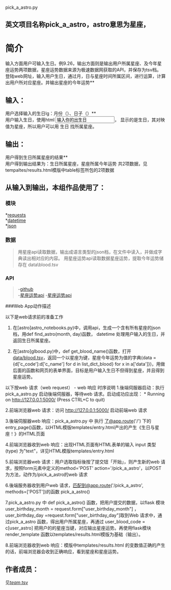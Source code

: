 pick_a_astro.py

英文项目名称pick_a_astro，astro意思为星座，
-------------
	
# 简介 
输入方面用户可输入生日。例9.26，输出方面则是输出用户所属星座、及今年星座运势两项数据，星座运势数据来源为极速数据网获取的API，并保存为tsv档。
登陆web网址，输入用户生日，通过月，日与星座时间所属区间，进行运算，计算出用户所对应星座。并输出星座的今年运势**</br>

## 输入：
用户选择输入的生日lg：月份（）、日子（）**</br>
用户输入生日，使用html </td><td><input name='user_birthday_day' type='TEXT' value='输入你的出生日'></td></tr>，
显示的是生日，其对映值为星座，所以用户可以用 生日 找所属星座。

## 输出：
用户得到生日所属星座的结果**</br>
用户得到输出结果为：生日所属星座，星座所属今年运势 共2项数据，见tempaltes/results.html模版中table标签所包的2项数据


## 从输入到输出，本组作品使用了：

### 模块
*[requests](http://www.python-requests.org/en/master/)</br>
*[datetime](https://docs.python.org/2/library/datetime.html?highlight=datetime#module-datetime)</br>
*[json](http://www.runoob.com/json/json-tutorial.html)</br>

### 数据
> 用星座api读取数据，输出成语言类型的json档，在文件中读入，并做成字典读出相对应的内容。
> 用星座运势api读取数据星座运势，提取今年运势储存在 data\\blood.tsv

### API
> -[github](https://api.github.com/)</br>
> -[星座运势api](http://api.jisuapi.com/astro/all)
> -[星座运势api](http://api.jisuapi.com/astro/fortune)


###Web App动作描述

 以下是web请求前的准备工作

1. 在[astro]astro_notebooks.py)中，调用api，生成一个含有所有星座的json档，用def find_astro(month, day)函数， datetime 处理用户输入的生日，并返回生日所属星座。

2. 在[astro]glbood.py)中，def get_blood_name()函数，打开[data/blood.tsv](data/blood.tsv)，返回一个以星座为键，星座今年运势为值的字典(data = {d['c_code']:d['c_name'] for d in list_dict_blood} for x in a['data']})，用做后面的函数和网页的表单界面，目标是用户输入生日不但得到星座，并且得到星座运势。

以下按web 请求（web request） - web 响应 时序说明
1.後端伺服器启动：执行 pick_a_astro.py 启动後端伺服器，等待web 请求。启动成功应出现： * Running on http://127.0.0.1:5000/ (Press CTRL+C to quit)

2.前端浏览器web 请求：访问 http://127.0.0.1:5000/ 启动前端web 请求

3.後端伺服器web 响应：pick_a_astro.py 中 执行 了@app.route('/') 下的 entry_page()函数，以HTML模版templates/entry.html产出的产生《生日与星座！》的HTML页面

4.前端浏览器收到web 响应：出现HTML页面有HTML表单的输入 input 类型(type) 为"text"，详见HTML模版templates/entry.html

5.前端浏览器web 请求：用户选取指标後按了提交钮「开始」，则产生新的web 请求，按照form元素中定义的method='POST' action='/pick_a_astro'，以POST为方法，动作为/pick_a_astro的web 请求

6.後端服务器收到用户web 请求，匹配到@app.route('/pick_a_astro', methods=['POST'])的函数 pick_a_astro()

7.pick_a_astro.py 中 def pick_a_astro() 函数，把用户提交的数据，以flask 模块  user_birthday_month = request.form["user_birthday_month"]	，user_birthday_day =request.form["user_birthday_day"]取到Web 请求中，通过pick_a_astro 函数，得出用户所属星座，再通过 user_blood_code = c[user_astro] 把用户的的星座当键，对应输出星座运势。再使用flask模块render_template 函数以templates/results.html模版为基础（输出）。

8.前端浏览器收到web 响应：模版中templates/results.html 的变数值正确的产生的话，前端浏览器会收到正确响应，看到星座和星座运势。


## 作者成员：

 见[_team_.tsv](_team_/_team_.tsv)